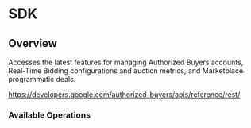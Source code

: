# SDK

## Overview

Accesses the latest features for managing Authorized Buyers accounts, Real-Time Bidding configurations and auction metrics, and Marketplace programmatic deals.

<https://developers.google.com/authorized-buyers/apis/reference/rest/>
### Available Operations

